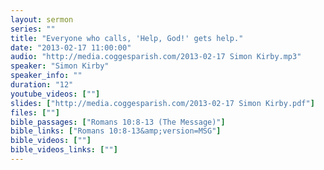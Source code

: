 ```yaml
---
layout: sermon
series: ""
title: "Everyone who calls, 'Help, God!' gets help."
date: "2013-02-17 11:00:00"
audio: "http://media.coggesparish.com/2013-02-17 Simon Kirby.mp3"
speaker: "Simon Kirby"
speaker_info: ""
duration: "12"
youtube_videos: [""]
slides: ["http://media.coggesparish.com/2013-02-17 Simon Kirby.pdf"]
files: [""]
bible_passages: ["Romans 10:8-13 (The Message)"]
bible_links: ["Romans 10:8-13&amp;version=MSG"]
bible_videos: [""]
bible_videos_links: [""]
---
```

